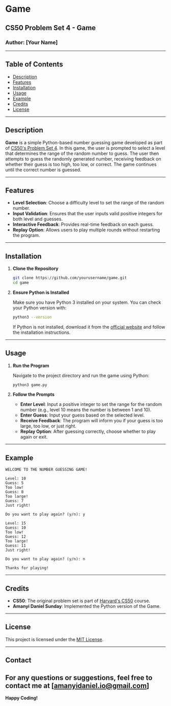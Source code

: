 # Game

## CS50 Problem Set 4 - Game

### Author: [Your Name]

---

## Table of Contents

- [Description](#description)
- [Features](#features)
- [Installation](#installation)
- [Usage](#usage)
- [Example](#example)
- [Credits](HarvardCS50)
- [License](#license)

---

## Description

**Game** is a simple Python-based number guessing game developed as part of [CS50's Problem Set 4](https://cs50.harvard.edu/x/2023/psets/4/). In this game, the user is prompted to select a level that determines the range of the random number to guess. The user then attempts to guess the randomly generated number, receiving feedback on whether their guess is too high, too low, or correct. The game continues until the correct number is guessed.

---

## Features

- **Level Selection**: Choose a difficulty level to set the range of the random number.
- **Input Validation**: Ensures that the user inputs valid positive integers for both level and guesses.
- **Interactive Feedback**: Provides real-time feedback on each guess.
- **Replay Option**: Allows users to play multiple rounds without restarting the program.

---

## Installation

1. **Clone the Repository**

   ```bash
   git clone https://github.com/yourusername/game.git
   cd game
   ```

2. **Ensure Python is Installed**

   Make sure you have Python 3 installed on your system. You can check your Python version with:

   ```bash
   python3 --version
   ```

   If Python is not installed, download it from the [official website](https://www.python.org/downloads/) and follow the installation instructions.

---

## Usage

1. **Run the Program**

   Navigate to the project directory and run the game using Python:

   ```bash
   python3 game.py
   ```

2. **Follow the Prompts**

   - **Enter Level**: Input a positive integer to set the range for the random number (e.g., level 10 means the number is between 1 and 10).
   - **Enter Guess**: Input your guess based on the selected level.
   - **Receive Feedback**: The program will inform you if your guess is too large, too low, or just right.
   - **Replay Option**: After guessing correctly, choose whether to play again or exit.

---

## Example

```
WELCOME TO THE NUMBER GUESSING GAME!

Level: 10
Guess: 5
Too low!
Guess: 8
Too large!
Guess: 7
Just right!

Do you want to play again? (y/n): y

Level: 15
Guess: 10
Too low!
Guess: 12
Too large!
Guess: 11
Just right!

Do you want to play again? (y/n): n

Thanks for playing!
```

---

## Credits

- **CS50**: The original problem set is part of [Harvard's CS50](https://cs50.harvard.edu/x/2023/) course.
- **Amanyi Daniel Sunday**: Implemented the Python version of the Game.

---

## License

This project is licensed under the [MIT License](LICENSE).

---

## Contact

## For any questions or suggestions, feel free to contact me at [amanyidaniel.io@gmail.com]

**Happy Coding!**
